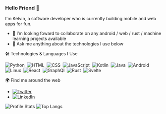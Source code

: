 ### Hello Friend 👋
I'm Kelvin, a software developer who is currenlty building mobile and web apps for fun.

- 👯 I’m looking foward to collaborate on any android / web / rust / machine learning projects available
- 💬 Ask me anything about the technologies I use below 

🛠 Technologies & Languages I Use

![Python](https://img.shields.io/badge/-Python-05122A?style=flat&logo=python)&nbsp;
![HTML](https://img.shields.io/badge/-HTML-05122A?style=flat&logo=HTML5)&nbsp;
![CSS](https://img.shields.io/badge/-CSS-05122A?style=flat&logo=CSS3&logoColor=1572B6)&nbsp;
![JavaScript](https://img.shields.io/badge/-JavaScript-05122A?style=flat&logo=javascript)&nbsp;
![Kotlin](https://img.shields.io/badge/-Kotlin-05122A?style=flat&logo=kotlin)&nbsp;
![Java](https://img.shields.io/badge/-Java-05122A?style=flat&logo=java)&nbsp;
![Android](https://img.shields.io/badge/-Android-05122A?style=flat&logo=android)&nbsp;
![Linux](https://img.shields.io/badge/-Linux-05122A?style=flat&logo=linux)&nbsp;
![React](https://img.shields.io/badge/React-05122A?style=flat&logo=React&logoColor=blue)&nbsp;
![GraphQl](https://img.shields.io/badge/GraphQl-05122A?style=flat&logo=GraphQl&logoColor=E00098)&nbsp;
![Rust](https://img.shields.io/badge/Rust-05122A?style=flat&logo=Rust&logoColor=brown)&nbsp;
![Svelte](https://img.shields.io/badge/Svelte-05122A?style=flat&logo=Svelte&logoColor=orange)&nbsp;

🌍 Find me around the web 
- [![Twitter](https://img.shields.io/twitter/follow/lokaimoma?style=social)](https://twitter.com/lokaimoma)
- [![LinkedIn](https://img.shields.io/badge/LinkedIn-0077B5?style=for-the-badge&logo=linkedin&logoColor=white)](https://www.linkedin.com/in/kelvin-clark-owusu-3b6778194/)

![Profile Stats](https://github-readme-stats.vercel.app/api?username=lokaimoma&show_icons=true)
![Top Langs](https://github-readme-stats.vercel.app/api/top-langs/?username=lokaimoma&layout=compact) 
